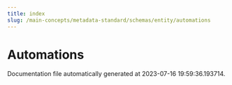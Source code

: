 ```yaml
---
title: index
slug: /main-concepts/metadata-standard/schemas/entity/automations
---
```


# Automations

Documentation file automatically generated at 2023-07-16 19:59:36.193714.
